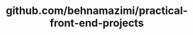 ---
layout: post
title: github.com/behnamazimi/practical-front-end-projects
categories: link
tags: [انگلیسی, گیت‌هاب, برنامه‌نویسی]
---